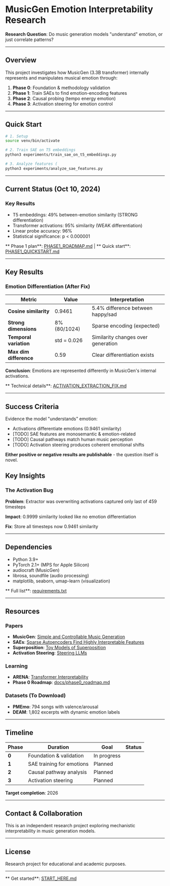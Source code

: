 # MusicGen Emotion Interpretability Research

**Research Question**: Do music generation models "understand" emotion, or just correlate patterns?

---

## Overview

This project investigates how MusicGen (3.3B transformer) internally represents and manipulates musical emotion through:

1. **Phase 0**: Foundation & methodology validation
2. **Phase 1**: Train SAEs to find emotion-encoding features
3. **Phase 2**: Causal probing (tempo energy emotion)
4. **Phase 3**: Activation steering for emotion control

---

## Quick Start

```bash
# 1. Setup
source venv/bin/activate

# 2. Train SAE on T5 embeddings 
python3 experiments/train_sae_on_t5_embeddings.py

# 3. Analyze features (
python3 experiments/analyze_sae_features.py
```
---

## Current Status (Oct 10, 2024)

### Key Results
- T5 embeddings: 49% between-emotion similarity (STRONG differentiation)
- Transformer activations: 95% similarity (WEAK differentiation)
- Linear probe accuracy: 96%
- Statistical significance: p < 0.000001

** Phase 1 plan**: [PHASE1_ROADMAP.md](PHASE1_ROADMAP.md) | ** Quick start**: [PHASE1_QUICKSTART.md](PHASE1_QUICKSTART.md)

---

## Key Results

### Emotion Differentiation (After Fix)

| Metric | Value | Interpretation |
|--------|-------|----------------|
| **Cosine similarity** | 0.9461 | 5.4% difference between happy/sad |
| **Strong dimensions** | 8% (80/1024) | Sparse encoding (expected) |
| **Temporal variation** | std = 0.026 | Similarity changes over generation |
| **Max dim difference** | 0.59 | Clear differentiation exists |

**Conclusion**: Emotions are represented differently in MusicGen's internal activations.

** Technical details**: [ACTIVATION_EXTRACTION_FIX.md](ACTIVATION_EXTRACTION_FIX.md)

---

## Success Criteria

Evidence the model "understands" emotion:
- Activations differentiate emotions (0.9461 similarity)
- [TODO] SAE features are monosemantic & emotion-related
- [TODO] Causal pathways match human music perception
- [TODO] Activation steering produces coherent emotional shifts

**Either positive or negative results are publishable** - the question itself is novel.


## Key Insights

### The Activation Bug 

**Problem**: Extractor was overwriting activations captured only last of 459 timesteps

**Impact**: 0.9999 similarity looked like no emotion differentiation

**Fix**: Store all timesteps now 0.9461 similarity

---

## Dependencies

- Python 3.9+
- PyTorch 2.1+ (MPS for Apple Silicon)
- audiocraft (MusicGen)
- librosa, soundfile (audio processing)
- matplotlib, seaborn, umap-learn (visualization)

** Full list**: [requirements.txt](requirements.txt)

---

## Resources

### Papers
- **MusicGen**: [Simple and Controllable Music Generation](https://arxiv.org/abs/2306.05284)
- **SAEs**: [Sparse Autoencoders Find Highly Interpretable Features](https://arxiv.org/abs/2309.08600)
- **Superposition**: [Toy Models of Superposition](https://transformer-circuits.pub/2022/toy_model/)
- **Activation Steering**: [Steering LLMs](https://arxiv.org/abs/2308.10248)

### Learning
- **ARENA**: [Transformer Interpretability](https://arena3-chapter1-transformer-interp.streamlit.app/)
- **Phase 0 Roadmap**: [docs/phase0_roadmap.md](docs/phase0_roadmap.md)

### Datasets (To Download)
- **PMEmo**: 794 songs with valence/arousal
- **DEAM**: 1,802 excerpts with dynamic emotion labels

---

## Timeline

| Phase | Duration | Goal | Status |
|-------|----------|------|--------|
| **0** | Foundation & validation | In progress |
| **1** | SAE training for emotions | Planned |
| **2** | Causal pathway analysis | Planned |
| **3** | Activation steering | Planned |

**Target completion**: 2026

---

## Contact & Collaboration

This is an independent research project exploring mechanistic interpretability in music generation models.



---

## License

Research project for educational and academic purposes.

---

** Get started**: [START_HERE.md](START_HERE.md)

